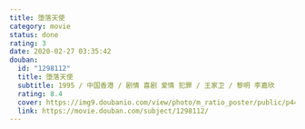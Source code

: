 ```yaml
---
title: 堕落天使
category: movie
status: done
rating: 3
date: 2020-02-27 03:35:42
douban:
  id: "1298112"
  title: 堕落天使
  subtitle: 1995 / 中国香港 / 剧情 喜剧 爱情 犯罪 / 王家卫 / 黎明 李嘉欣
  rating: 8.4
  cover: https://img9.doubanio.com/view/photo/m_ratio_poster/public/p449524516.jpg
  link: https://movie.douban.com/subject/1298112/
---
```


